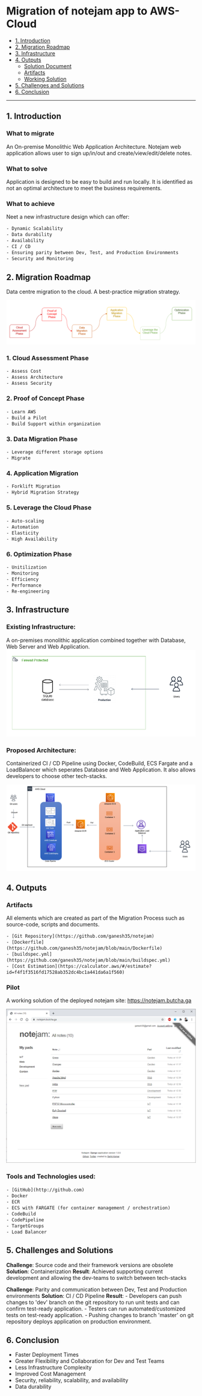 # Migration of notejam app to AWS-Cloud
- [1. Introduction](#1-introduction)
- [2. Migration Roadmap](#2-migration-roadmap)
- [3. Infrastructure](#3-infrastructure)
- [4. Outputs](#4-outputs)
    - [Solution Document](#solution-document)
    - [Artifacts](#artifacts)
    - [Working Solution](#working-solution)    
- [5. Challenges and Solutions](#5-challenges-and-solutions)    
- [6. Conclusion](#6-conclusion)
--------------------------------------------

## 1. Introduction
### What to migrate
An On-premise Monolithic Web Application Architecture.
Notejam web application allows user to sign up/in/out and create/view/edit/delete notes.
### What to solve
Application is designed to be easy to build and run locally. It is identified as not an optimal architecture to meet the business requirements.
### What to achieve
Neet a new infrastructure design which can offer:

    - Dynamic Scalability 
    - Data durability
    - Availability
    - CI / CD
    - Ensuring parity between Dev, Test, and Production Environments
    - Security and Monitoring

## 2. Migration Roadmap
Data centre migration to the cloud.  A best-practice migration strategy.

![Existing Infrastructure](imgs/roadmap.png)

### 1. Cloud Assessment Phase
    - Assess Cost
    - Assess Architecture
    - Assess Security

### 2. Proof of Concept Phase
    - Learn AWS
    - Build a Pilot
    - Build Support within organization

### 3. Data Migration Phase
    - Leverage different storage options
    - Migrate

### 4. Application Migration
    - Forklift Migration
    - Hybrid Migration Strategy

### 5. Leverage the Cloud Phase
    - Auto-scaling
    - Automation
    - Elasticity
    - High Availability

### 6. Optimization Phase
    - Unitilization
    - Monitoring
    - Efficiency
    - Performance
    - Re-engineering

## 3. Infrastructure
### Existing Infrastructure:
A on-premises monolithic application combined together with Database, Web Server and Web Application. 
![Existing Infrastructure](imgs/architecture_1.png)

### Proposed Architecture:
Containerized CI / CD Pipeline using Docker, CodeBuild, ECS Fargate and a LoadBalancer which seperates Database and Web Application.  It also allows developers to choose other tech-stacks.

![Proposed Infrastructure](imgs/architecture_2.png)

## 4. Outputs
### Artifacts
All elements which are created as part of the Migration Process such as source-code, scripts and documents.
    
    - [Git Repository](https://github.com/ganesh35/notejam)
    - [Dockerfile](https://github.com/ganesh35/notejam/blob/main/Dockerfile)
    - [buildspec.yml](https://github.com/ganesh35/notejam/blob/main/buildspec.yml)
    - [Cost Estimation](https://calculator.aws/#/estimate?id=f4f1f3516fd17528ab352dc4bc1a441da6a1f560)
        
### Pilot
A working solution of the deployed notejam
site: https://notejam.butcha.ga

![notejam](imgs/notejam_web.png)


### Tools and Technologies used:
    
    - [GitHub](http://github.com)
    - Docker
    - ECR
    - ECS with FARGATE (for container management / orchestration)
    - CodeBuild
    - CodePipeline
    - TargetGroups
    - Load Balancer

## 5. Challenges and Solutions

**Challenge**: Source code and their framework versions are obsolete
**Solution**: Containerization 
**Result**: Achieved supporting current development and allowing the dev-teams to switch between tech-stacks

**Challenge**: Parity and communication between Dev, Test and Production environments
**Solution**: CI / CD Pipeline
**Result**: 
    - Developers can push changes to 'dev' branch on the git repository to run unit tests and can confirm test-ready application.
    - Testers can run automated/customized tests on test-ready application.
    - Pushing changes to branch 'master' on git repository deploys application on production environment.

## 6. Conclusion
- Faster Deployment Times
- Greater Flexibility and Collaboration for Dev and Test Teams
- Less Infrastructure Complexity
- Improved Cost Management
- Security, reliability, scalability, and availability
- Data durability
